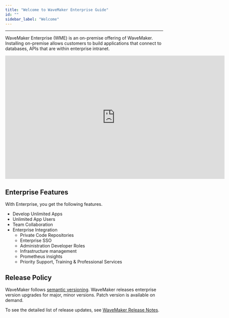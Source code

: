 ```yaml
---
title: "Welcome to WaveMaker Enterprise Guide"
id: ""
sidebar_label: "Welcome"
---
```

---

WaveMaker Enterprise (WME) is an on-premise offering of WaveMaker. Installing on-premise allows customers to build applications that connect to databases, APIs that are within enterprise intranet.

<iframe width="700" height="394" src="https://www.youtube.com/embed/Fhie1OW8SOY?rel=0" frameborder="0" allow="accelerometer; autoplay; encrypted-media" allowfullscreen></iframe>

## Enterprise Features

With Enterprise, you get the following features.

- Develop Unlimited Apps
- Unlimited App Users
- Team Collaboration
- Enterprise Integration
  - Private Code Repositories
  - Enterprise SSO
  - Administration Developer Roles
  - Infrastructure management
  - Prometheus insights
  - Priority Support, Training & Professional Services

## Release Policy

WaveMaker follows [semantic versioning](https://semver.org/). WaveMaker releases enterprise version upgrades for major, minor versions. Patch version is available on demand.

To see the detailed list of release updates, see [WaveMaker Release Notes](/learn/wavemaker-release-notes#current-release-details).
